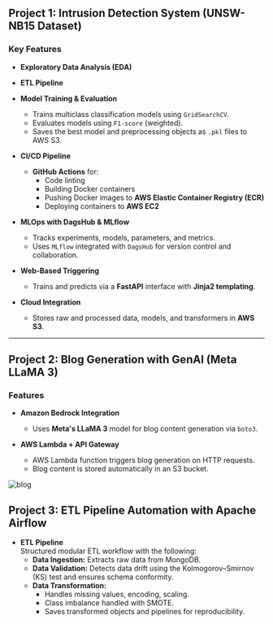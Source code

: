 ## Project 1: Intrusion Detection System (UNSW-NB15 Dataset)

### Key Features

- **Exploratory Data Analysis (EDA)**  

- **ETL Pipeline**  

- **Model Training & Evaluation**
  - Trains multiclass classification models using `GridSearchCV`.
  - Evaluates models using `F1-score` (weighted).
  - Saves the best model and preprocessing objects as `.pkl` files to AWS S3.

- **CI/CD Pipeline**
  - **GitHub Actions** for:
    - Code linting
    - Building Docker containers
    - Pushing Docker images to **AWS Elastic Container Registry (ECR)**
    - Deploying containers to **AWS EC2**

- **MLOps with DagsHub & MLflow**
  - Tracks experiments, models, parameters, and metrics.
  - Uses `MLflow` integrated with `DagsHub` for version control and collaboration.

- **Web-Based Triggering**
  - Trains and predicts via a **FastAPI** interface with **Jinja2 templating**.

- **Cloud Integration**
  - Stores raw and processed data, models, and transformers in **AWS S3**.

---

## Project 2: Blog Generation with GenAI (Meta LLaMA 3)

### Features

- **Amazon Bedrock Integration**
  - Uses **Meta's LLaMA 3** model for blog content generation via `boto3`.

- **AWS Lambda + API Gateway**
  - AWS Lambda function triggers blog generation on HTTP requests.
  - Blog content is stored automatically in an S3 bucket.

![blog](https://github.com/user-attachments/assets/9972447d-3091-4477-bd88-9d2ec9d60010)

## Project 3: ETL Pipeline Automation with Apache Airflow
- **ETL Pipeline**  
  Structured modular ETL workflow with the following:
  - **Data Ingestion:** Extracts raw data from MongoDB.
  - **Data Validation:** Detects data drift using the Kolmogorov–Smirnov (KS) test and ensures schema conformity.
  - **Data Transformation:** 
    - Handles missing values, encoding, scaling.
    - Class imbalance handled with SMOTE.
    - Saves transformed objects and pipelines for reproducibility.

